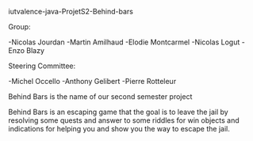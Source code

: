 iutvalence-java-ProjetS2-Behind-bars

Group:

   -Nicolas Jourdan
   -Martin Amilhaud
   -Elodie Montcarmel
   -Nicolas Logut
   -Enzo Blazy

Steering Committee:

   -Michel Occello
   -Anthony Gelibert
   -Pierre Rotteleur

Behind Bars is the name of our second semester project

Behind Bars is an escaping game that the goal is to leave the jail by resolving some quests and answer to some riddles for win objects and indications for helping you and show you the way to escape the jail.
